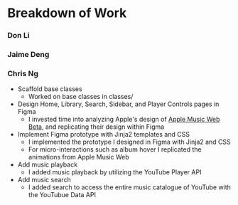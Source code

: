 # Breakdown of Work

### Don Li


### Jaime Deng


### Chris Ng
- Scaffold base classes
  - Worked on base classes in classes/
- Design Home, Library, Search, Sidebar, and Player Controls pages in Figma
  - I invested time into analyzing Apple's design of [Apple Music Web Beta](https://beta.music.apple.com), and replicating their design within Figma
- Implement Figma prototype with Jinja2 templates and CSS
  - I implemented the prototype I designed in Figma with Jinja2 and CSS
  - For micro-interactions such as album hover I replicated the animations from Apple Music Web
- Add music playback
  - I added music playback by utilizing the YouTube Player API
- Add music search
  - I added search to access the entire music catalogue of YouTube with the YouTubue Data API
